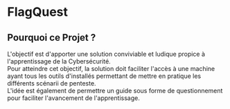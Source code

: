 # FlagQuest
## Pourquoi ce Projet ?

L'objectif est d'apporter une solution conviviable et ludique propice à l'apprentissage de la Cybersécurité.  
Pour atteindre cet objectif, la solution doit faciliter l'accès à une machine ayant tous les outils d'installés permettant de mettre en pratique les différents scénarii de penteste.  
L'idée est également de permettre un guide sous forme de questionnement pour faciliter l'avancement de l'apprentissage.
